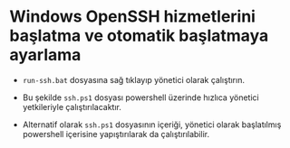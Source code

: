 # Windows OpenSSH hizmetlerini başlatma ve otomatik başlatmaya ayarlama

- `run-ssh.bat` dosyasına sağ tıklayıp yönetici olarak çalıştırın.
- Bu şekilde `ssh.ps1` dosyası powershell üzerinde hızlıca yönetici yetkileriyle çalıştırılacaktır.

- Alternatif olarak `ssh.ps1` dosyasının içeriği, yönetici olarak başlatılmış powershell içerisine yapıştırılarak da çalıştırılabilir.

